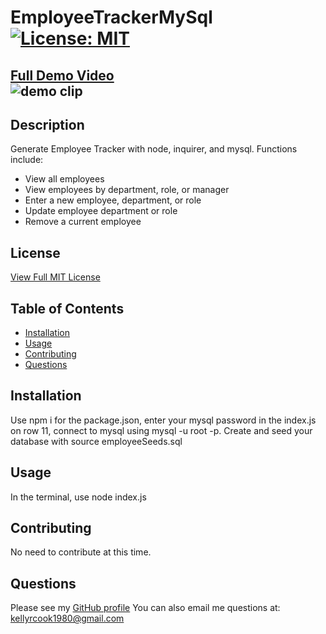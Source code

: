 # EmployeeTrackerMySql [![License: MIT](https://img.shields.io/badge/License-MIT-yellow.svg)](https://opensource.org/licenses/MIT)
  [Full Demo Video](https://drive.google.com/file/d/1foT2zxzuLRguBNzEk3amJJL0iAbkIWmv/view)  
  ![demo clip](https://github.com/krcook1980/EmployeeTrackerMySql/blob/main/assets/ETgif%20(1).gif?raw=true)
---
  ## Description
   Generate Employee Tracker with node, inquirer, and mysql. Functions include:
   - View all employees
   - View employees by department, role, or manager
   - Enter a new employee, department, or role
   - Update employee department or role
   - Remove a current employee
   

  ## License
   [View Full MIT License](https://opensource.org/licenses/MIT)

  ## Table of Contents

  * [Installation](#installation)
  * [Usage](#usage)
  * [Contributing](#contributing)
  * [Questions](#questions)


  ## Installation
   Use npm i for the package.json, enter your mysql password in the index.js on row 11, connect to mysql using mysql -u root -p. Create and seed your database with source employeeSeeds.sql

  ## Usage

   In the terminal, use node index.js

  ## Contributing
   No need to contribute at this time.

  ## Questions
   Please see my [GitHub profile](https://github.com/krcook1980)
   You can also email me questions at: kellyrcook1980@gmail.com


